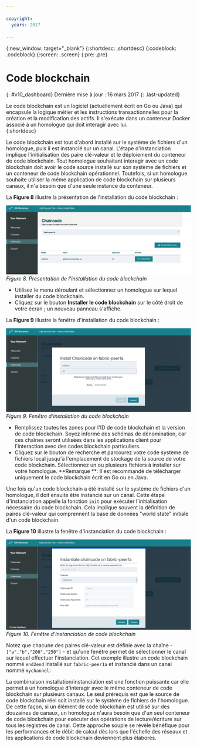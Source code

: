 ```yaml
---

copyright:
  years: 2017

---
```


{:new_window: target="_blank"}
{:shortdesc: .shortdesc}
{:codeblock: .codeblock}
{:screen: .screen}
{:pre: .pre}

# Code blockchain
{: #v10_dashboard}
Dernière mise à jour : 16 mars 2017
{: .last-updated}

Le code blockchain est un logiciel (actuellement écrit en Go ou Java) qui encapsule la logique métier et les instructions transactionnelles
pour la création et la modification des actifs. Il s'exécute dans un conteneur Docker associé à un homologue qui doit interagir avec lui.  
{:shortdesc}

Le code blockchain est tout d'abord installé sur le système de fichiers d'un homologue, puis il est instancié sur un canal. L'étape d'instanciation implique
l'initialisation des paire clé-valeur et le déploiement du conteneur de code blockchain. Tout homologue souhaitant interagir avec un
code blockchain doit avoir le code source installé sur son système de fichiers et un conteneur de code blockchain opérationnel. Toutefois, si un homologue
souhaite utiliser la même application de code blockchain sur plusieurs canaux, il n'a besoin que d'une seule instance du conteneur.  

La **Figure 8** illustre la présentation de l'installation du code blockchain :

![Réseau de blockchain](images/chaincode_install_overview.png "Installation du code blockchain")
*Figure 8. Présentation de l'installation du code blockchain*

* Utilisez le menu déroulant et sélectionnez un homologue sur lequel installer du code blockchain.  
* Cliquez sur le bouton **Installer le code blockchain** sur le côté droit de votre écran ; un nouveau panneau s'affiche.

La **Figure 9** illustre la fenêtre d'installation du code blockchain :

![Réseau de blockchain](images/chaincode_install.png "Installation du code blockchain")
*Figure 9. Fenêtre d'installation du code blockchain*

* Remplissez toutes les zones pour l'ID de code blockchain et la version de code blockchain. Soyez informé des schémas de dénomination, car ces chaînes seront utilisées dans les applications client pour l'interaction avec des codes blockchain particuliers.
* Cliquez sur le bouton de recherche et parcourez votre code système de fichiers local jusqu'à l'emplacement de stockage de la source de votre code blockchain. Sélectionnez un ou plusieurs fichiers à installer sur votre homologue. **Remarque **: Il est recommandé de télécharger uniquement le code blockchain écrit en Go ou en Java.  

Une fois qu'un code blockchain a été installé sur le système de fichiers d'un homologue, il doit ensuite être instancié sur un canal. Cette étape d'instanciation appelle la fonction `init` pour exécuter l'initialisation nécessaire du code blockchain. Cela implique souvent la définition de paires clé-valeur qui comprennent la base de données "world state" initiale d'un code blockchain.

La **Figure 10** illustre la fenêtre d'instanciation du code blockchain : 

![Réseau de blockchain](images/chaincode_instantiate.png "Instanciation de code blockchain")
*Figure 10. Fenêtre d'instanciation de code blockchain*

Notez que chacune des paires clé-valeur est définie avec la chaîne - `["a","b","200","250"]` - et qu'une fenêtre permet de sélectionner le canal sur lequel effectuer l'instanciation. Cet exemple illustre un code blockchain nommé `end2end` installé sur `fabric-peer1a` et instancié dans un canal nommé `mychannel`:

La combinaison installation/instanciation est une fonction puissante car elle permet à un homologue d'interagir avec le même conteneur de code blockchain sur plusieurs canaux. Le seul prérequis est que le source de code blockchain réel soit installé sur le système de fichiers de l'homologue. De cette façon, si un élément de code blockchain est utilisé sur des douzaines de canaux, un homologue n'aura besoin que d'un seul conteneur de code blockchain pour exécuter des opérations de lecture/écriture sur tous les registres de canal. Cette approche souple se révèle bénéfique pour les performances et le débit de calcul dès lors que l'échelle des réseaux et les applications de code blockchain deviennent plus élaborés.    
